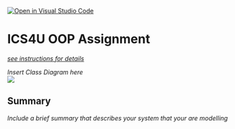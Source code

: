 [![Open in Visual Studio Code](https://classroom.github.com/assets/open-in-vscode-c66648af7eb3fe8bc4f294546bfd86ef473780cde1dea487d3c4ff354943c9ae.svg)](https://classroom.github.com/online_ide?assignment_repo_id=9255343&assignment_repo_type=AssignmentRepo)
# ICS4U OOP Assignment

[*see instructions for details*](Instructions.md)

*Insert Class Diagram here*  
<img src = "C:\Users\brigh\github-classroom\SACHSTech\oop-assignment-BrightonZhang1\OOP Diagram.jpg">
## Summary
*Include a brief summary that describes your system that your are modelling*
